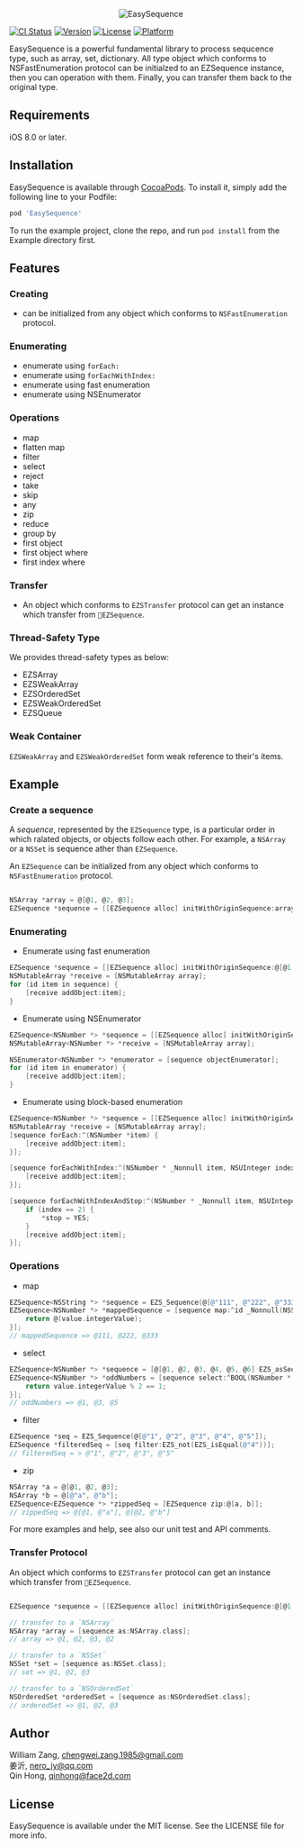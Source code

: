 <p align="center">
<img src="https://raw.githubusercontent.com/meituan/EasySequence/master/images/banner.png" alt="EasySequence">  
</p>

[![CI Status](http://img.shields.io/travis/meituan/EasySequence.svg?style=flat)](https://travis-ci.org/meituan/EasySequence)
[![Version](https://img.shields.io/cocoapods/v/EasySequence.svg?style=flat)](http://cocoapods.org/pods/EasySequence)
[![License](https://img.shields.io/cocoapods/l/EasySequence.svg?style=flat)](http://cocoapods.org/pods/EasySequence)
[![Platform](https://img.shields.io/cocoapods/p/EasySequence.svg?style=flat)](http://cocoapods.org/pods/EasySequence)

EasySequence is a powerful fundamental library to process sequcence type, such as array, set, dictionary. All type object which conforms to NSFastEnumeration protocol can be initialzed to an EZSequence instance, then you can operation with them. Finally, you can transfer them back to the original type.

## Requirements

iOS 8.0 or later.

## Installation

EasySequence is available through [CocoaPods](http://cocoapods.org). To install
it, simply add the following line to your Podfile:

```ruby
pod 'EasySequence'
```

To run the example project, clone the repo, and run `pod install` from the Example directory first.

## Features

### Creating

- can be initialized from any object which conforms to `NSFastEnumeration` protocol.

### Enumerating

- enumerate using `forEach:`
- enumerate using `forEachWithIndex:`
- enumerate using fast enumeration
- enumerate using NSEnumerator

### Operations

- map
- flatten map
- filter
- select
- reject
- take
- skip
- any
- zip
- reduce
- group by
- first object
- first object where
- first index where

### Transfer

- An object which conforms to `EZSTransfer` protocol can get an instance which transfer from `EZSequence`.

### Thread-Safety Type

We provides thread-safety types as below:

- EZSArray
- EZSWeakArray
- EZSOrderedSet
- EZSWeakOrderedSet
- EZSQueue

### Weak Container

`EZSWeakArray` and `EZSWeakOrderedSet` form weak reference to their's items.

## Example

### Create a sequence

A *sequence*,  represented by the `EZSequence` type, is a particular order in which ralated objects, or objects follow each other. For example, a `NSArray` or a `NSSet` is sequence ather than `EZSequence`.

An `EZSequence` can be initialized from any object which conforms to `NSFastEnumeration` protocol.

```objective-c

NSArray *array = @[@1, @2, @3];
EZSequence *sequence = [[EZSequence alloc] initWithOriginSequence:array];
```

### Enumerating

- Enumerate using fast enumeration

```objective-c
EZSequence *sequence = [[EZSequence alloc] initWithOriginSequence:@[@1, @2, @3]];
NSMutableArray *receive = [NSMutableArray array];
for (id item in sequence) {
    [receive addObject:item];
}
```
- Enumerate using NSEnumerator

```objective-c
EZSequence<NSNumber *> *sequence = [[EZSequence alloc] initWithOriginSequence:@[@1, @2, @3]];
NSMutableArray<NSNumber *> *receive = [NSMutableArray array];

NSEnumerator<NSNumber *> *enumerator = [sequence objectEnumerator];
for (id item in enumerator) {
    [receive addObject:item];
}
```

- Enumerate using block-based enumeration

```objective-c
EZSequence<NSNumber *> *sequence = [[EZSequence alloc] initWithOriginSequence:@[@1, @2, @3]];
NSMutableArray *receive = [NSMutableArray array];
[sequence forEach:^(NSNumber *item) {
    [receive addObject:item];
}];

[sequence forEachWithIndex:^(NSNumber * _Nonnull item, NSUInteger index) {
    [receive addObject:item];
}];

[sequence forEachWithIndexAndStop:^(NSNumber * _Nonnull item, NSUInteger index, BOOL * _Nonnull stop) {
    if (index == 2) {
        *stop = YES;
    }
    [receive addObject:item];
}];
```

### Operations

- map

```objective-c
EZSequence<NSString *> *sequence = EZS_Sequence(@[@"111", @"222", @"333"]);
EZSequence<NSNumber *> *mappedSequence = [sequence map:^id _Nonnull(NSString * _Nonnull value) {
    return @(value.integerValue);
}];
// mappedSequence => @111, @222, @333
```

- select

```objective-c
EZSequence<NSNumber *> *sequence = [@[@1, @2, @3, @4, @5, @6] EZS_asSequence];
EZSequence<NSNumber *> *oddNumbers = [sequence select:^BOOL(NSNumber * _Nonnull value) {
    return value.integerValue % 2 == 1;
}];
// oddNumbers => @1, @3, @5
```

- filter

```objective-c
EZSequence *seq = EZS_Sequence(@[@"1", @"2", @"3", @"4", @"5"]);
EZSequence *filteredSeq = [seq filter:EZS_not(EZS_isEqual(@"4"))];
// filteredSeq = > @"1", @"2", @"3", @"5"
```

- zip

```objective-c
NSArray *a = @[@1, @2, @3];
NSArray *b = @[@"a", @"b"];
EZSequence<EZSequence *> *zippedSeq = [EZSequence zip:@[a, b]];
// zippedSeq => @[@1, @"a"], @[@2, @"b"]
```

For more examples and help, see also our unit test and API comments.

### Transfer Protocol

An object which conforms to `EZSTransfer` protocol can get an instance which transfer from `EZSequence`.

```objective-c

EZSequence *sequence = [[EZSequence alloc] initWithOriginSequence:@[@1, @2, @3, @2]];

// transfer to a `NSArray`
NSArray *array = [sequence as:NSArray.class];
// array => @1, @2, @3, @2

// transfer to a `NSSet`
NSSet *set = [sequence as:NSSet.class];
// set => @1, @2, @3

// transfer to a `NSOrderedSet`
NSOrderedSet *orderedSet = [sequence as:NSOrderedSet.class];
// orderedSet => @1, @2, @3
```

## Author

William Zang, [chengwei.zang.1985@gmail.com](mailto:chengwei.zang.1985@gmail.com)  
姜沂, [nero_jy@qq.com](mailto:nero_jy@qq.com)  
Qin Hong, [qinhong@face2d.com](mailto:qinhong@face2d.com)

## License

EasySequence is available under the MIT license. See the LICENSE file for more info.
